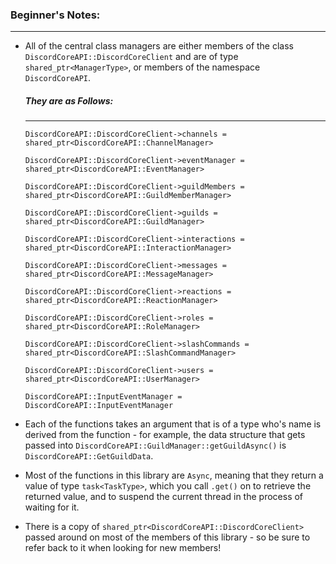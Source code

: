 ### **Beginner's Notes:**
---
- All of the central class managers are either members of the class `DiscordCoreAPI::DiscordCoreClient` and are of type `shared_ptr<ManagerType>`, or members of the namespace `DiscordCoreAPI`.
  ##### They are as Follows:
  ---
    `DiscordCoreAPI::DiscordCoreClient->channels = shared_ptr<DiscordCoreAPI::ChannelManager>`
    
    `DiscordCoreAPI::DiscordCoreClient->eventManager = shared_ptr<DiscordCoreAPI::EventManager>`
    
    `DiscordCoreAPI::DiscordCoreClient->guildMembers = shared_ptr<DiscordCoreAPI::GuildMemberManager>`
    
    `DiscordCoreAPI::DiscordCoreClient->guilds = shared_ptr<DiscordCoreAPI::GuildManager>`
    
    `DiscordCoreAPI::DiscordCoreClient->interactions = shared_ptr<DiscordCoreAPI::InteractionManager>`
    
    `DiscordCoreAPI::DiscordCoreClient->messages = shared_ptr<DiscordCoreAPI::MessageManager>`
    
    `DiscordCoreAPI::DiscordCoreClient->reactions = shared_ptr<DiscordCoreAPI::ReactionManager>`
    
    `DiscordCoreAPI::DiscordCoreClient->roles = shared_ptr<DiscordCoreAPI::RoleManager>`
    
    `DiscordCoreAPI::DiscordCoreClient->slashCommands = shared_ptr<DiscordCoreAPI::SlashCommandManager>`
    
    `DiscordCoreAPI::DiscordCoreClient->users = shared_ptr<DiscordCoreAPI::UserManager>`
    
    `DiscordCoreAPI::InputEventManager = DiscordCoreAPI::InputEventManager`
    
    
- Each of the functions takes an argument that is of a type who's name is derived from the function - for example, the data structure that gets passed into `DiscordCoreAPI::GuildManager::getGuildAsync()` is `DiscordCoreAPI::GetGuildData`.
- Most of the functions in this library are `Async`, meaning that they return a value of type `task<TaskType>`, which you call `.get()` on to retrieve the returned value, and to suspend the current thread in the process of waiting for it.
- There is a copy of `shared_ptr<DiscordCoreAPI::DiscordCoreClient>` passed around on most of the members of this library - so be sure to refer back to it when looking for new members!
 
